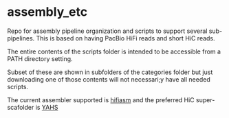# assembly_etc

Repo for assembly pipeline organization and scripts to support several sub-pipelines.
This is based on having PacBio HiFi reads and short HiC reads.

The entire contents of the scripts folder is intended to be accessible from a PATH directory setting.

Subset of these are shown in subfolders of the categories folder but just downloading one of those contents
will not necessari;y have all needed scripts.

The current assembler supported is [hifiasm](https://github.com/chhylp123/hifiasm) and the preferred HiC super-scafolder is [YAHS]()
